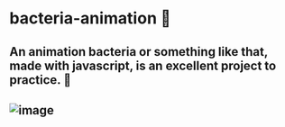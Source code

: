 # bacteria-animation 🧫
## An animation bacteria or something like that, made with javascript, is an excellent project to practice. 🧫
## ![image](https://user-images.githubusercontent.com/94203956/170873661-9410eae9-b50a-4cee-9aab-55c80577cc17.png)
